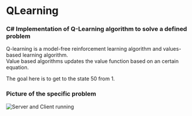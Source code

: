 # QLearning

### C# Implementation of Q-Learning algorithm to solve a defined problem

Q-learning is a model-free reinforcement learning algorithm and values-based learning algorithm.      
Value based algorithms updates the value function based on an certain equation.

The goal here is to get to the state 50 from 1.

### Picture of the specific problem
![Server and Client running](https://i.imgur.com/XjTz8jM.png)
